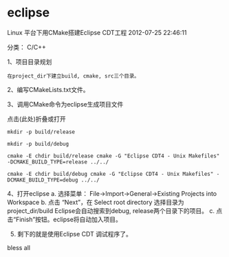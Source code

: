 # eclipse

 Linux 平台下用CMake搭建Eclipse CDT工程 2012-07-25 22:46:11

分类： C/C++

1、项目目录规划

    在project_dir下建立build, cmake, src三个目录。


2、编写CMakeLists.txt文件。


3、调用CMake命令为eclipse生成项目文件

点击(此处)折叠或打开

    mkdir -p build/release

    mkdir -p build/debug

    cmake -E chdir build/release cmake -G "Eclipse CDT4 - Unix Makefiles" -DCMAKE_BUILD_TYPE=release ../../

    cmake -E chdir build/debug cmake -G "Eclipse CDT4 - Unix Makefiles" -DCMAKE_BUILD_TYPE=debug ../../


4、打开eclipse
a. 选择菜单：
File->Import->General->Existing Projects into Workspace
b. 点击 “Next”，在 Select root directory 选择目录为project_dir/build
Eclipse会自动搜索到debug, release两个目录下的项目。
c. 点击“Finish”按钮。eclipse将自动加入项目。

5. 剩下的就是使用Eclipse CDT 调试程序了。

bless all